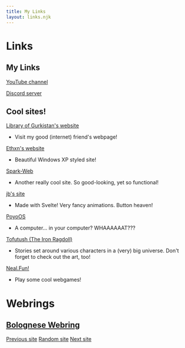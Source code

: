 ```yaml
---
title: My Links
layout: links.njk
---
```


# Links
## My Links
[YouTube channel](https://youtube.com/@TheOliveOli38)

[Discord server](https://discord.gg/bT9yyBRpFm)

## Cool sites!
[Library of Gurkistan's website](https://libraryofgurkistan.nekoweb.org/)
- Visit my good (internet) friend's webpage!

[Ethxn's website](https://ethxn.xyz/)
- Beautiful Windows XP styled site!

[Spark-Web](https://darkosparko.nekoweb.org/)
- Another really cool site. So good-looking, yet so functional!

[jb's site](https://jb.is-a.dev/)
- Made with Svelte! Very fancy animations. Button heaven!

[PoyoOS](https://poyo.study/)
- A computer... in your computer? WHAAAAAAT???

[Tofutush (The Iron Ragdoll)](https://tofutush.github.io/The-Iron-Ragdoll)
- Stories set around various characters in a (very) big universe. Don't forget to check out the art, too!

[Neal.Fun!](https://neal.fun/)
- Play some cool webgames!

# Webrings
## [Bolognese Webring](https://spag.site/webring/)
[Previous site](https://spag.site/webring/redirect.html?to=prev&name=TheOliveOli)
[Random site](https://spag.site/webring/redirect.html?to=random&name=TheOliveOli)
[Next site](https://spag.site/webring/redirect.html?to=next&name=TheOliveOli)


